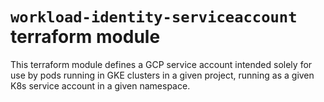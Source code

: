 # `workload-identity-serviceaccount` terraform module

This terraform module defines a GCP service account intended solely for use
by pods running in GKE clusters in a given project, running as a given K8s
service account in a given namespace.
